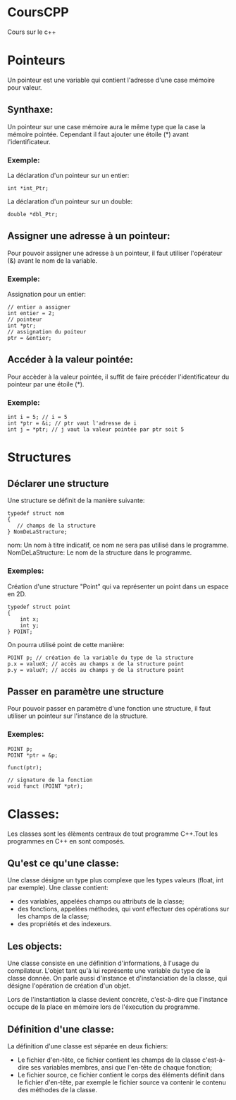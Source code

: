 # CoursCPP
Cours sur le c++


# Pointeurs

Un pointeur est une variable qui contient l'adresse d'une case mémoire pour valeur.

## Synthaxe:

Un pointeur sur une case mémoire aura le même type que la case la
mémoire pointée. Cependant il faut ajouter une étoile (\*) avant l'identificateur.

### Exemple:

La déclaration d'un pointeur sur un entier:

    int *int_Ptr;

La déclaration d'un pointeur sur un double:

    double *dbl_Ptr;

## Assigner une adresse à un pointeur:

Pour pouvoir assigner une adresse à un pointeur, il faut utiliser l'opérateur
(&) avant le nom de la variable. 

### Exemple:

Assignation pour un entier:

    // entier a assigner
    int entier = 2;
    // pointeur
    int *ptr;
    // assignation du poiteur
    ptr = &entier;

## Accéder à la valeur pointée:

Pour accèder à la valeur pointée, il suffit de faire précéder l'identificateur du
pointeur par une étoile (\*).

### Exemple:

    int i = 5; // i = 5
    int *ptr = &i; // ptr vaut l'adresse de i
    int j = *ptr; // j vaut la valeur pointée par ptr soit 5
    

# Structures

## Déclarer une structure

Une structure se définit de la manière suivante:

    typedef struct nom
    {
       // champs de la structure
    } NomDeLaStructure;
    
nom: Un nom à titre indicatif, ce nom ne sera pas utilisé dans le programme.
NomDeLaStructure: Le nom de la structure dans le programme.

### Exemples:

Création d'une structure "Point" qui va représenter un point dans un espace en 2D.

    typedef struct point
    {
        int x;
        int y;
    } POINT;
    
On pourra utilisé point de cette manière:

    POINT p; // création de la variable du type de la structure
    p.x = valueX; // accès au champs x de la structure point
    p.y = valueY; // accès au champs y de la structure point
    
## Passer en paramètre une structure

Pour pouvoir passer en paramètre d'une fonction une structure, il faut utiliser
un pointeur sur l'instance de la structure.

### Exemples:

    POINT p;
    POINT *ptr = &p;
    
    funct(ptr);
    
    // signature de la fonction
    void funct (POINT *ptr);
    
# Classes:

Les classes sont les élèments centraux de tout programme C++.Tout les programmes en C++ en sont composés.

## Qu'est ce qu'une classe:

Une classe désigne un type plus complexe que les types valeurs (float, int par exemple). Une classe contient:

- des variables, appelées champs ou attributs de la classe;
- des fonctions, appelées méthodes, qui vont effectuer des opérations sur les champs de la classe;
- des propriétés et des indexeurs.

 ## Les objects:
 
 Une classe consiste en une définition d'informations, à l'usage du compilateur. L'objet tant qu'à lui représente une variable du type de la classe donnée. On parle aussi d'instance et d'instanciation de la classe, qui désigne l'opération de création d'un objet.
 
 Lors de l'instantiation la classe devient concrète, c'est-à-dire que l'instance occupe de la place en mémoire lors de l'éxecution du programme.
 
 ## Définition d'une classe:
 
 La définition d'une classe est séparée en deux fichiers:
 
 - Le fichier d'en-tête, ce fichier contient les champs de la classe c'est-à-dire ses variables membres, ansi que l'en-tête de chaque fonction;
 - Le fichier source, ce fichier contient le corps des éléments définit dans le fichier d'en-tête, par exemple le fichier source va contenir le contenu des méthodes de la classe.
 
 
